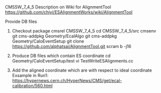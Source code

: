 CMSSW_7_4_5
Description on Wiki for AlignmentTool
https://github.com/chiyi/ESAlignmentWorks/wiki/AlignmentTool

Provide DB files
1. Checkout package
cmsrel CMSSW_7_4_5
cd CMSSW_7_4_5/src
cmsenv
git cms-addpkg Geometry/EcalAlgo
git cms-addpkg Geometry/CaloEventSetup
git clone https://github.com/alphatsai/AlignmentTool.git
scram b -j16

2. Produce DB files which contain ES coordinate
cd Geometry/CaloEventSetup/test
vi TestWriteESAlignments.cc
 
3. Add the aligned coordinate which are with respect to ideal coordinate
Exsample in Run1: https://hypernews.cern.ch/HyperNews/CMS/get/ecal-calibration/560.html
